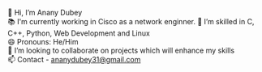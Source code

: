 
👋 Hi, I’m Anany Dubey   
📚 I'm currently working in Cisco as a network enginner.
🌱 I’m skilled in C, C++, Python, Web Development and Linux  
😄 Pronouns: He/Him  
👯 I’m looking to collaborate on projects which will enhance my skills  
📫 Contact - ananydubey31@gmail.com  




